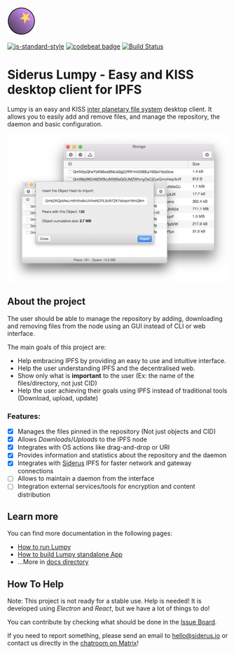 ![Logo](docs/logo.png)

[![js-standard-style](https://img.shields.io/badge/code%20style-standard-brightgreen.svg)](http://standardjs.com)
[![codebeat badge](https://codebeat.co/badges/55b6d66b-3b3f-41b1-a26f-9a79209e7feb)](https://codebeat.co/projects/github-com-koalalorenzo-lumpy-master) [![Build Status](https://travis-ci.org/Siderus/Lumpy.svg?branch=master)](https://travis-ci.org/Siderus/Lumpy)

# Siderus Lumpy - Easy and KISS desktop client for IPFS
Lumpy is an easy and KISS [inter planetary file system](http://ipfs.io) desktop
client. It allows you to easily add and remove files, and manage the repository,
the daemon and basic configuration.

![Screenshots](docs/main.png)

## About the project
The user should be able to manage the repository by adding, downloading and
removing files from the node using an GUI instead of CLI or web interface.

The main goals of this project are:

* Help embracing IPFS by providing an easy to use and intuitive interface.
* Help the user understanding IPFS and the decentralised web.
* Show only what is **important** to the user (Ex: the name of the
files/directory, not just CID)
* Help the user achieving their goals using IPFS instead of traditional tools (Download, upload, update)

### Features:

- [x] Manages the files pinned in the repository (Not just objects and CID)
- [x] Allows _Downloads_/_Uploads_ to the IPFS node
- [x] Integrates with OS actions like drag-and-drop or URI
- [x] Provides information and statistics about the repository and the daemon
- [x] Integrates with [Siderus](https://siderus.io/) IPFS for faster network and gateway connections
- [ ] Allows to maintain a daemon from the interface
- [ ] Integration external services/tools for encryption and content distribution

## Learn more
You can find more documentation in the following pages:

 * [How to run Lumpy](https://github.com/Siderus/Lumpy/tree/master/docs/RUN.md)
 * [How to build Lumpy standalone App](https://github.com/Siderus/Lumpy/tree/master/docs/BUILD.md)
 * ...More in [docs directory](https://github.com/Siderus/Lumpy/tree/master/docs)

## How To Help
Note: This project is not ready for a stable use. Help is needed!
It is developed using *Electron* and *React*, but we have a lot of things to do!

You can contribute by checking what should be done in the
[Issue Board](https://dev.siderus.io/projects/lumpy/agile/board).

If you need to report something, please send an email to [hello@siderus.io](mailto:hello@siderus.io) or
contact us directly in the [chatroom on Matrix](https://riot.im/app/#/room/#lumpy:matrix.org)!
